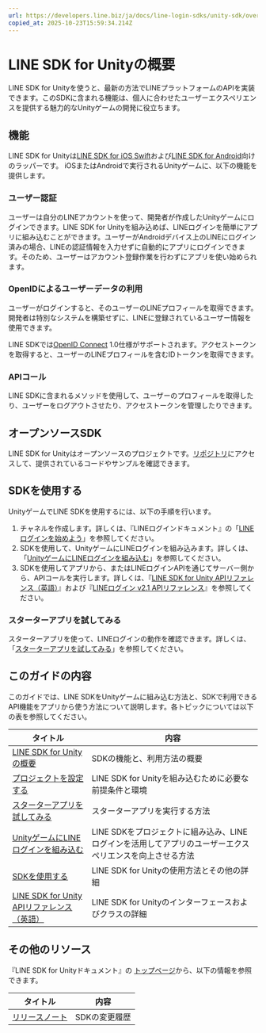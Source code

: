 ```yaml
---
url: https://developers.line.biz/ja/docs/line-login-sdks/unity-sdk/overview/
copied_at: 2025-10-23T15:59:34.214Z
---
```

# LINE SDK for Unityの概要

LINE SDK for Unityを使うと、最新の方法でLINEプラットフォームのAPIを実装できます。このSDKに含まれる機能は、個人に合わせたユーザーエクスペリエンスを提供する魅力的なUnityゲームの開発に役立ちます。

## 機能

LINE SDK for Unityは[LINE SDK for iOS Swift](https://developers.line.biz/ja/docs/line-login-sdks/ios-sdk/)および[LINE SDK for Android](https://developers.line.biz/ja/docs/line-login-sdks/android-sdk/)向けのラッパーです。 iOSまたはAndroidで実行されるUnityゲームに、以下の機能を提供します。

### ユーザー認証

ユーザーは自分のLINEアカウントを使って、開発者が作成したUnityゲームにログインできます。LINE SDK for Unityを組み込めば、LINEログインを簡単にアプリに組み込むことができます。ユーザーがAndroidデバイス上のLINEにログイン済みの場合、LINEの認証情報を入力せずに自動的にアプリにログインできます。そのため、ユーザーはアカウント登録作業を行わずにアプリを使い始められます。

### OpenIDによるユーザーデータの利用

ユーザーがログインすると、そのユーザーのLINEプロフィールを取得できます。開発者は特別なシステムを構築せずに、LINEに登録されているユーザー情報を使用できます。

LINE SDKでは[OpenID Connect](https://openid.net/developers/how-connect-works/) 1.0仕様がサポートされます。アクセストークンを取得すると、ユーザーのLINEプロフィールを含むIDトークンを取得できます。

### APIコール

LINE SDKに含まれるメソッドを使用して、ユーザーのプロフィールを取得したり、ユーザーをログアウトさせたり、アクセストークンを管理したりできます。

## オープンソースSDK

LINE SDK for Unityはオープンソースのプロジェクトです。[リポジトリ](https://github.com/line/line-sdk-unity)にアクセスして、提供されているコードやサンプルを確認できます。

## SDKを使用する

UnityゲームでLINE SDKを使用するには、以下の手順を行います。

1.  チャネルを作成します。詳しくは、『LINEログインドキュメント』の「[LINEログインを始めよう](https://developers.line.biz/ja/docs/line-login/getting-started/)」を参照してください。
2.  SDKを使用して、UnityゲームにLINEログインを組み込みます。詳しくは、「[UnityゲームにLINEログインを組み込む](https://developers.line.biz/ja/docs/line-login-sdks/unity-sdk/integrate-line-login/)」を参照してください。
3.  SDKを使用してアプリから、またはLINEログインAPIを通じてサーバー側から、APIコールを実行します。詳しくは、『[LINE SDK for Unity APIリファレンス（英語）](https://developers.line.biz/en/reference/unity-sdk/)』および『[LINEログイン v2.1 APIリファレンス](https://developers.line.biz/ja/reference/line-login/)』を参照してください。

### スターターアプリを試してみる

スターターアプリを使って、LINEログインの動作を確認できます。詳しくは、「[スターターアプリを試してみる](https://developers.line.biz/ja/docs/line-login-sdks/unity-sdk/try-line-login/)」を参照してください。

## このガイドの内容

このガイドでは、LINE SDKをUnityゲームに組み込む方法と、SDKで利用できるAPI機能をアプリから使う方法について説明します。各トピックについては以下の表を参照してください。

| タイトル | 内容 |
| --- | --- |
| [LINE SDK for Unityの概要](https://developers.line.biz/ja/docs/line-login-sdks/unity-sdk/overview/) | SDKの機能と、利用方法の概要 |
| [プロジェクトを設定する](https://developers.line.biz/ja/docs/line-login-sdks/unity-sdk/project-setup/) | LINE SDK for Unityを組み込むために必要な前提条件と環境 |
| [スターターアプリを試してみる](https://developers.line.biz/ja/docs/line-login-sdks/unity-sdk/try-line-login/) | スターターアプリを実行する方法 |
| [UnityゲームにLINEログインを組み込む](https://developers.line.biz/ja/docs/line-login-sdks/unity-sdk/integrate-line-login/) | LINE SDKをプロジェクトに組み込み、LINEログインを活用してアプリのユーザーエクスペリエンスを向上させる方法 |
| [SDKを使用する](https://developers.line.biz/ja/docs/line-login-sdks/unity-sdk/using-sdk/) | LINE SDK for Unityの使用方法とその他の詳細 |
| [LINE SDK for Unity APIリファレンス（英語）](https://developers.line.biz/en/reference/unity-sdk/) | LINE SDK for Unityのインターフェースおよびクラスの詳細 |

## その他のリソース

『LINE SDK for Unityドキュメント』の [トップページ](https://developers.line.biz/ja/docs/line-login-sdks/unity-sdk/)から、以下の情報を参照できます。

| タイトル | 内容 |
| --- | --- |
| [リリースノート](https://developers.line.biz/ja/docs/line-login-sdks/unity-sdk/release-notes/) | SDKの変更履歴 |